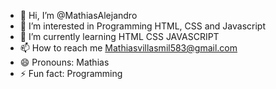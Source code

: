 - 👋 Hi, I’m @MathiasAlejandro
- 👀 I’m interested in Programming HTML, CSS and Javascript
- 🌱 I’m currently learning HTML CSS JAVASCRIPT
- 📫 How to reach me Mathiasvillasmil583@gmail.com
- 😄 Pronouns: Mathias
- ⚡ Fun fact: Programming

<!---
MathiasAlejandro/MathiasAlejandro is a ✨ special ✨ repository because its `README.md` (this file) appears on your GitHub profile.
You can click the Preview link to take a look at your changes.
--->
